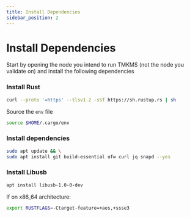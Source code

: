 ```yaml
---
title: Install Dependencies
sidebar_position: 2
---
```


# Install Dependencies

Start by opening the node you intend to run TMKMS (not the node you validate on) and install the following dependencies

### Install Rust

```bash
curl --proto '=https' --tlsv1.2 -sSf https://sh.rustup.rs | sh
```

Source the `env` file

```bash
source $HOME/.cargo/env
```

### Install dependencies

```bash
sudo apt update && \
sudo apt install git build-essential ufw curl jq snapd --yes
```

### Install Libusb

```bash
apt install libusb-1.0-0-dev
```

If on x86_64 architecture:

```bash
export RUSTFLAGS=-Ctarget-feature=+aes,+ssse3
```